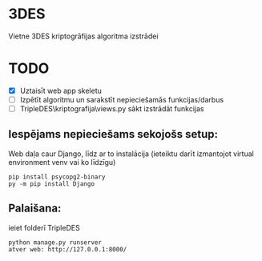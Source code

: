# 3DES
Vietne 3DES kriptogrāfijas algoritma izstrādei

# TODO
- [x] Uztaisīt web app skeletu
- [ ] Izpētīt algoritmu un sarakstīt nepieciešamās funkcijas/darbus
- [ ] TripleDES\kriptografija\views.py sākt izstrādāt funkcijas

## Iespējams nepieciešams sekojošs setup:
Web daļa caur Django, līdz ar to instalācija (ieteiktu darīt izmantojot virtual environment venv vai ko līdzīgu)
```
pip install psycopg2-binary
py -m pip install Django
```

## Palaišana:
ieiet folderī TripleDES
```
python manage.py runserver
atver web: http://127.0.0.1:8000/
```